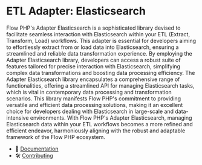 # ETL Adapter: Elasticsearch

Flow PHP's Adapter Elasticsearch is a sophisticated library devised to facilitate seamless interaction with
Elasticsearch within your ETL (Extract, Transform, Load) workflows. This adapter is essential for developers aiming to
effortlessly extract from or load data into Elasticsearch, ensuring a streamlined and reliable data transformation
experience. By employing the Adapter Elasticsearch library, developers can access a robust suite of features tailored
for precise interaction with Elasticsearch, simplifying complex data transformations and boosting data processing
efficiency. The Adapter Elasticsearch library encapsulates a comprehensive range of functionalities, offering a
streamlined API for managing Elasticsearch tasks, which is vital in contemporary data processing and transformation
scenarios. This library manifests Flow PHP's commitment to providing versatile and efficient data processing solutions,
making it an excellent choice for developers dealing with Elasticsearch in large-scale and data-intensive environments.
With Flow PHP's Adapter Elasticsearch, managing Elasticsearch data within your ETL workflows becomes a more refined and
efficient endeavor, harmoniously aligning with the robust and adaptable framework of the Flow PHP ecosystem.

- 📜 [Documentation](https://github.com/flow-php/flow/blob/1.x/docs/components/adapters/elasticsearch.md)
- 🛠️ [Contributing](https://github.com/flow-php/flow/blob/1.x/CONTRIBUTING.md)
